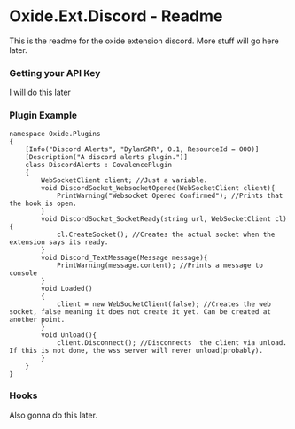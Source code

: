 # Oxide.Ext.Discord - Readme
This is the readme for the oxide extension discord. More stuff will go here later.

### Getting your API Key
I will do this later

### Plugin Example
```
namespace Oxide.Plugins
{
    [Info("Discord Alerts", "DylanSMR", 0.1, ResourceId = 000)]
    [Description("A discord alerts plugin.")]
    class DiscordAlerts : CovalencePlugin
    {
		WebSocketClient client; //Just a variable.
		void DiscordSocket_WebsocketOpened(WebSocketClient client){
			PrintWarning("Websocket Opened Confirmed"); //Prints that the hook is open.
		}
		void DiscordSocket_SocketReady(string url, WebSocketClient cl){
			cl.CreateSocket(); //Creates the actual socket when the extension says its ready.
		}
		void Discord_TextMessage(Message message){
			PrintWarning(message.content); //Prints a message to console
		}
		void Loaded()
		{
			client = new WebSocketClient(false); //Creates the web socket, false meaning it does not create it yet. Can be created at another point.
		}
		void Unload(){
			client.Disconnect(); //Disconnects  the client via unload. If this is not done, the wss server will never unload(probably).
		}
    }
}
```

### Hooks
Also gonna do this later.
